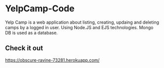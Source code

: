 # YelpCamp-Code
Yelp Camp is a web application about
listing, creating, updaing and deleting 
camps by a logged in user. 
Using Node.JS and EJS technologies.
Mongo DB is used as a database.
## Check it out

https://obscure-ravine-73281.herokuapp.com/

